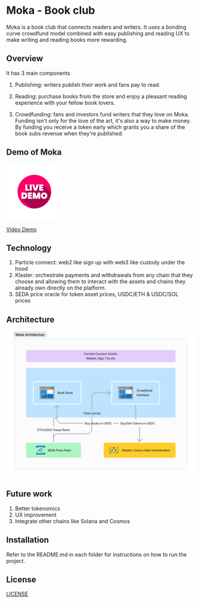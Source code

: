 # Moka - Book club

Moka is a book club that connects readers and writers. It uses a bonding curve crowdfund model combined with easy publishing and reading UX to make writing and reading books more rewarding.



## Overview
It has 3 main components
1. Publishing: writers publish their work and fans pay to read.

2. Reading: purchase books from the store and enjoy a pleasant reading experience with your fellow book lovers.

3. Crowdfunding: fans and investors fund writers that they love on Moka. Funding isn't only for the love of the art, it's also a way to make money. By funding you receive a token early which grants you a share of the book subs revenue when they're published.

## Demo of Moka
[![Live demo icon](/readme/live-demo.png)](https://moka-v2.vercel.app/)

[Video Demo](https://etun.short.gy/moka-demo-video)


## Technology

1. Particle connect: web2 like sign up with web3 like custody under the hood
2. Klaster: orchestrate payments and withdrawals from any chain that they choose and allowing them to interact with the assets and chains they already own directly on the platform.
3. SEDA price oracle for token asset prices, USDC/ETH & USDC/SOL prices

## Architecture
![Architecture diagram](/readme/hackathon-flowcharts.png)


## Future work
1. Better tokenomics
2. UX improvement
3. Integrate other chains like Solana and Cosmos


## Installation
Refer to the README.md in each folder for instructions on how to run the project.

## License
[LICENSE](LICENSE.md)
